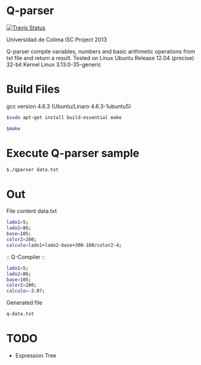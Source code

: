 Q-parser
========
[![Travis Status](https://travis-ci.org/torukMnk/q-parser.svg?branch=master)](https://travis-ci.org/torukMnk/q-parser)

Universidad de Colima ISC Project 2013

Q-parser compile variables, numbers and basic arithmetic operations from txt file and return a result.
Tested on Linux Ubuntu
Release 12.04 (precise) 32-bit
Kernel Linux 3.13.0-35-generic

Build Files
=========

gcc version 4.6.3 (Ubuntu/Linaro 4.6.3-1ubuntu5)

````bash
$sudo apt-get install build-essential make
````

````bash
$make
````

Execute Q-parser sample
=========

````bash
$./qparser data.txt
````

Out
========

File content data.txt

````bash
lado1=5;
lado2=86;
base=105;
color2=200;
calculo=lado1+lado2-base+300-100/color2-4;
````

:: Q-Compiler ::

````bash
lado1=5;
lado2=86;
base=105;
color2=200;
calculo=-3.07;
````
Generated file

````bash
q-data.txt
````

TODO
========
 * Expression Tree
